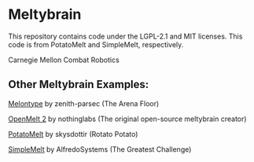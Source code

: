 # Meltybrain

This repository contains code under the LGPL-2.1 and MIT licenses. This code is from PotatoMelt and SimpleMelt, respectively.

Carnegie Mellon Combat Robotics

## Other Meltybrain Examples: 

[Melontype](https://github.com/zenith-parsec/melontype) by zenith-parsec (The Arena Floor)

[OpenMelt 2](https://github.com/nothinglabs/openmelt2) by nothinglabs (The original open-source meltybrain creator)

[PotatoMelt](https://github.com/skysdottir/potatomelt) by skysdottir (Rotato Potato)

[SimpleMelt](https://github.com/AlfredoSystems/SimpleMelt/blob/main/src/SimpleMelt.cpp) by AlfredoSystems (The Greatest Challenge)
